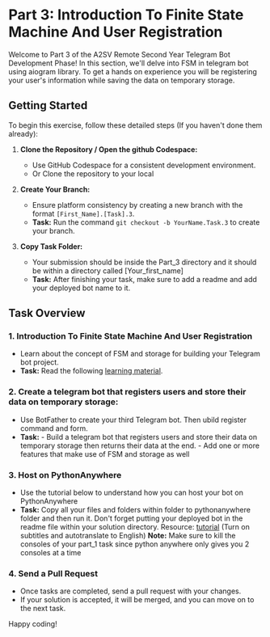 # Part 3: Introduction To Finite State Machine And User Registration

Welcome to Part 3 of the A2SV Remote Second Year Telegram Bot Development Phase! In this section, we'll delve into FSM in telegram bot using aiogram library. To get a hands on experience you will be registering your user's information while saving the data on temporary storage.

## Getting Started

To begin this exercise, follow these detailed steps (If you haven't done them already):

1. **Clone the Repository / Open the github Codespace:**
   - Use GitHub Codespace for a consistent development environment.
   - Or Clone the repository to your local 

2. **Create Your Branch:**
   - Ensure platform consistency by creating a new branch with the format `[First_Name].[Task].3`.
   - **Task:** Run the command `git checkout -b YourName.Task.3` to create your branch.

3. **Copy Task Folder:**
   - Your submission should be inside the Part_3 directory and it should be within a directory called [Your_first_name]
   - **Task:** After finishing your task, make sure to add a readme and add your deployed bot name to it.

## Task Overview

### 1. Introduction To Finite State Machine And User Registration
   - Learn about the concept of FSM and storage for building your Telegram bot project.
   - **Task:** Read the following [learning material](https://docs.google.com/document/d/1rNLezvd9qdtNWERGYArIHDVwN-ey5knFJ477jn3kOwM/edit?usp=sharing).

### 2. Create a telegram bot that registers users and store their data on temporary storage:
   - Use BotFather to create your third Telegram bot. Then ubild register command and form.
   - **Task:** - Build a telegram bot that registers users and store their data on temporary storage then returns their data at the end.
               - Add one or more features that make use of FSM and storage as well
### 3. Host on PythonAnywhere

   - Use the tutorial below to understand how you can host your bot on PythonAnywhere
   - **Task:** Copy all your files and folders within folder to pythonanywhere folder and then run it. Don't forget putting your deployed bot in the readme file within your solution directory.
   Resource: [tutorial](https://youtu.be/mYlM4RWTHnk) (Turn on subtitles and autotranslate to English)
     **Note:**  Make sure to kill the consoles of your part_1 task since python anywhere only gives you 2 consoles at a time
### 4. Send a Pull Request
   - Once tasks are completed, send a pull request with your changes.
   - If your solution is accepted, it will be merged, and you can move on to the next task.

Happy coding!
